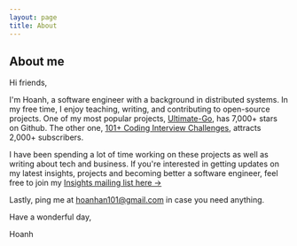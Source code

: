```yaml
---
layout: page
title: About
---
```


## About me

Hi friends,

I'm Hoanh, a software engineer with a background in distributed systems. In my
free time, I enjoy teaching, writing, and contributing to open-source projects.
One of my most popular projects,
[Ultimate-Go](https://github.com/hoanhan101/ultimate-go), has 7,000+ stars on
Github. The other one, [101+ Coding Interview
Challenges](https://github.com/hoanhan101/algo), attracts 2,000+ subscribers.

I have been spending a lot of time working on these projects as well as
writing about tech and business. If you're interested in getting updates on my
latest insights, projects and becoming better a software engineer, feel free
to join my [Insights mailing list here →](https://tinyletter.com/hoanhan)

Lastly, ping me at [hoanhan101@gmail.com](mailto:hoanhan101@gmail.com) in case you
need anything.

Have a wonderful day,

Hoanh
